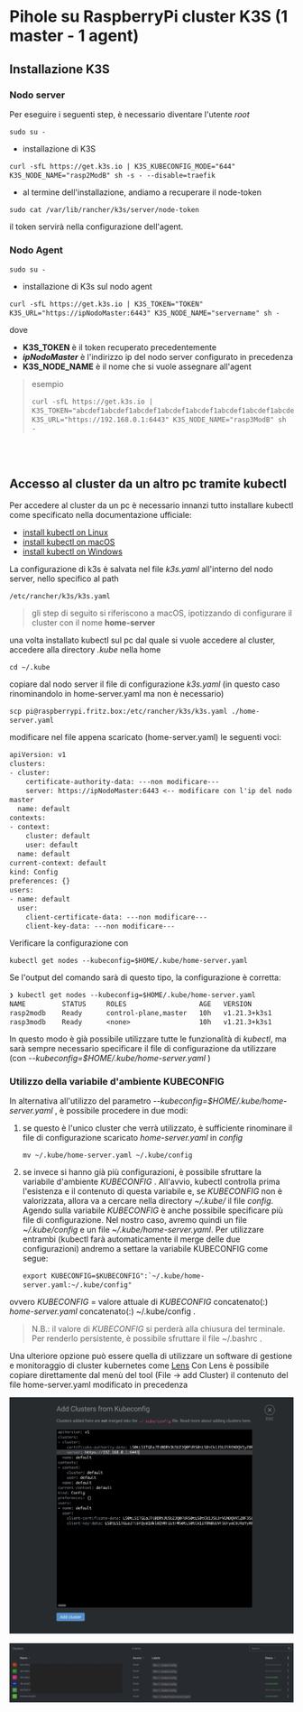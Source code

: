 # Pihole su RaspberryPi cluster K3S (1 master - 1 agent) 

 
## Installazione K3S

### Nodo server
	
Per eseguire i seguenti step, è necessario diventare l'utente *root*
	
```
sudo su -
```
	
- installazione di K3S 
	
```
curl -sfL https://get.k3s.io | K3S_KUBECONFIG_MODE="644" K3S_NODE_NAME="rasp2ModB" sh -s - --disable=traefik
```
- al termine dell'installazione, andiamo a recuperare il node-token
	
```
sudo cat /var/lib/rancher/k3s/server/node-token
```
il token servirà nella configurazione dell'agent.

### Nodo Agent

```
sudo su -
```
- installazione di K3s sul nodo agent

```
curl -sfL https://get.k3s.io | K3S_TOKEN="TOKEN" K3S_URL="https://ipNodoMaster:6443" K3S_NODE_NAME="servername" sh -
```
dove 

- **K3S_TOKEN** è il token recuperato precedentemente
- ***ipNodoMaster*** è l'indirizzo ip del nodo server configurato in precedenza
- **K3S\_NODE_NAME** è il nome che si vuole assegnare all'agent

> esempio 
> 
> ```
> curl -sfL https://get.k3s.io | 
> K3S_TOKEN="abcdef1abcdef1abcdef1abcdef1abcdef1abcdef1abcdef1abcdef1abcdef1abcd::server:fedcba9fedcba9fedcba9fedcba9fedc" 
> K3S_URL="https://192.168.0.1:6443" K3S_NODE_NAME="rasp3ModB" sh -
> ```

<br>
<br>

## Accesso al cluster da un altro pc tramite kubectl
Per accedere al cluster da un pc è necessario innanzi tutto installare kubectl come specificato nella documentazione ufficiale:

* [install kubectl on Linux](https://kubernetes.io/docs/tasks/tools/install-kubectl-linux)
* [install kubectl on macOS](https://kubernetes.io/docs/tasks/tools/install-kubectl-macos) 
* [install kubectl on Windows](https://kubernetes.io/docs/tasks/tools/install-kubectl-windows)

La configurazione di k3s è salvata nel file *k3s.yaml* all'interno del nodo server, nello specifico al path

```
/etc/rancher/k3s/k3s.yaml
```

> gli step di seguito si riferiscono a macOS, ipotizzando di configurare il cluster con il nome **home-server**

una volta installato kubectl sul pc dal quale si vuole accedere al cluster, accedere alla directory *.kube* nella home

```
cd ~/.kube

```
copiare dal nodo server il file di configurazione *k3s.yaml* (in questo caso rinominandolo in home-server.yaml ma non è necessario)

```
scp pi@raspberrypi.fritz.box:/etc/rancher/k3s/k3s.yaml ./home-server.yaml
```
modificare nel file appena scaricato (home-server.yaml) le seguenti voci:

```
apiVersion: v1
clusters:
- cluster:
    certificate-authority-data: ---non modificare---
    server: https://ipNodoMaster:6443 <-- modificare con l'ip del nodo master
  name: default
contexts:
- context:
    cluster: default
    user: default
  name: default
current-context: default
kind: Config
preferences: {}
users:
- name: default
  user:
    client-certificate-data: ---non modificare---
    client-key-data: ---non modificare---

```

Verificare la configurazione con
 
```
kubectl get nodes --kubeconfig=$HOME/.kube/home-server.yaml
```
Se l'output del comando sarà di questo tipo, la configurazione è corretta:

```
❯ kubectl get nodes --kubeconfig=$HOME/.kube/home-server.yaml
NAME         STATUS     ROLES                  AGE   VERSION
rasp2modb    Ready      control-plane,master   10h   v1.21.3+k3s1
rasp3modb    Ready      <none>                 10h   v1.21.3+k3s1
```

In questo modo è già possibile utilizzare tutte le funzionalità di *kubectl*, ma sarà sempre necessario specificare il file di configurazione da utilizzare (con *--kubeconfig=$HOME/.kube/home-server.yaml* )

### Utilizzo della variabile d'ambiente KUBECONFIG

In alternativa all'utilizzo del parametro *--kubeconfig=$HOME/.kube/home-server.yaml* , è possibile procedere in due modi:

1.  se questo è l'unico cluster che verrà utilizzato, è sufficiente rinominare il file di configurazione scaricato *home-server.yaml* in *config*

	```
	mv ~/.kube/home-server.yaml ~/.kube/config
	```

2. se invece si hanno già più configurazioni, è possibile sfruttare la variabile d'ambiente *KUBECONFIG* . All'avvio, kubectl controlla prima l'esistenza e il contenuto di questa variabile e, se *KUBECONFIG* non è valorizzata, allora va a cercare nella directory *~/.kube/* il file *config*. Agendo sulla variabile *KUBECONFIG* è anche possibile specificare più file di configurazione.
Nel nostro caso, avremo quindi un file *~/.kube/config* e un file *~/.kube/home-server.yaml*. Per utilizzare entrambi (kubectl farà automaticamente il merge delle due configurazioni) andremo a settare la variabile KUBECONFIG come segue:

	```
	export KUBECONFIG=$KUBECONFIG":`~/.kube/home-server.yaml:~/.kube/config"
	```
ovvero *KUBECONFIG* = valore attuale di *KUBECONFIG* concatenato(:) *home-server.yaml* concatenato(:) ~/.kube/config .
> N.B.: il valore di *KUBECONFIG* si perderà alla chiusura del terminale. Per renderlo persistente, è possibile sfruttare il file ~/.bashrc .

Una ulteriore opzione può essere quella di utilizzare un software di gestione e monitoraggio di cluster kubernetes come [Lens](https://k8slens.dev/) 
Con Lens è possibile copiare direttamente dal menù del tool (File -> add Cluster) il contenuto del file home-server.yaml modificato in precedenza

<p align="center"><img src="./images/lens-cluster-setup.png?raw=true" alt="lens-cluster-setup" /></p>

<p align="center"><img src="./images/lens-cluster-list.png" alt="lens-cluster-list" /></p>

